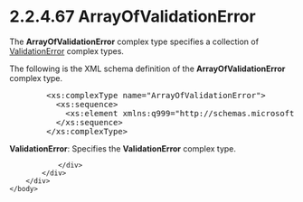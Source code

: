 <html dir="LTR" xmlns:mshelp="http://msdn.microsoft.com/mshelp" xmlns:ddue="http://ddue.schemas.microsoft.com/authoring/2003/5" xmlns:xlink="http://www.w3.org/1999/xlink" xmlns:tool="http://www.microsoft.com/tooltip">
    <head>
        <meta http-equiv="Content-Type" content="text/html; CHARSET=utf-8"></meta>
        <meta name="save" content="history"></meta>
        <title>2.2.4.67 ArrayOfValidationError</title>
        <xml>
            <mshelp:toctitle title="2.2.4.67 ArrayOfValidationError"></mshelp:toctitle>
            <mshelp:rltitle title="[MS-SSMDSWS-15]: ArrayOfValidationError"></mshelp:rltitle>
            <mshelp:keyword index="A" term="1c1d6131-f528-4cd6-b4b2-644590e4fd0d"></mshelp:keyword>
            <mshelp:attr name="DCSext.ContentType" value="open specification"></mshelp:attr>
            <mshelp:attr name="AssetID" value="1c1d6131-f528-4cd6-b4b2-644590e4fd0d"></mshelp:attr>
            <mshelp:attr name="TopicType" value="kbRef"></mshelp:attr>
            <mshelp:attr name="DCSext.Title" value="[MS-SSMDSWS-15]: ArrayOfValidationError" />
        </xml>
    </head>
    <body>
        <div id="header">
            <h1 class="heading">2.2.4.67 ArrayOfValidationError</h1>
        </div>
        <div id="mainSection">
            <div id="mainBody">
                <div id="allHistory" class="saveHistory"></div>
                <div id="sectionSection0" class="section" name="collapseableSection">
                    

<p>The <b>ArrayOfValidationError</b> complex type specifies a
collection of <a href="e69b8456-3956-491c-97be-25ec387cf75c.html">ValidationError</a>
complex types.</p>

<p>The following is the XML schema definition of the <b>ArrayOfValidationError</b>
complex type.</p>

<dl>
<dd>
<div><pre>   &lt;xs:complexType name=&quot;ArrayOfValidationError&quot;&gt;
     &lt;xs:sequence&gt;
       &lt;xs:element xmlns:q999=&quot;http://schemas.microsoft.com/sqlserver/masterdataservices/2009/09&quot; minOccurs=&quot;0&quot; maxOccurs=&quot;unbounded&quot; name=&quot;ValidationError&quot; nillable=&quot;true&quot; type=&quot;q999:ValidationError&quot; xmlns:xs=&quot;http://www.w3.org/2001/XMLSchema&quot; /&gt;
     &lt;/xs:sequence&gt;
   &lt;/xs:complexType&gt;
</pre></div>
</dd></dl>

<p><b>ValidationError</b>: Specifies the <b>ValidationError</b>
complex type.</p>


                </div>
            </div>
        </div>
    </body>
</html>